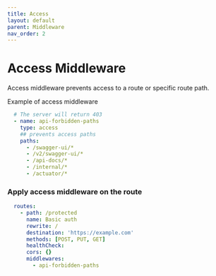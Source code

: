 ```yaml
---
title: Access
layout: default
parent: Middleware
nav_order: 2
---
```



# Access Middleware

Access middleware prevents access to a route or specific route path.

Example of access middleware

```yaml
  # The server will return 403
  - name: api-forbidden-paths
    type: access
    ## prevents access paths
    paths:
      - /swagger-ui/*
      - /v2/swagger-ui/*
      - /api-docs/*
      - /internal/*
      - /actuator/*
```
### Apply access middleware on the route

```yaml
  routes:
    - path: /protected
      name: Basic auth
      rewrite: /
      destination: 'https://example.com'
      methods: [POST, PUT, GET]
      healthCheck:
      cors: {}
      middlewares:
        - api-forbidden-paths
```